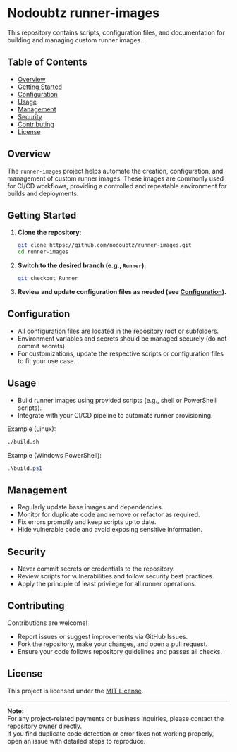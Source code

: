 #  Nodoubtz runner-images

This repository contains scripts, configuration files, and documentation for building and managing custom runner images.

## Table of Contents

- [Overview](#overview)
- [Getting Started](#getting-started)
- [Configuration](#configuration)
- [Usage](#usage)
- [Management](#management)
- [Security](#security)
- [Contributing](#contributing)
- [License](#license)

## Overview

The `runner-images` project helps automate the creation, configuration, and management of custom runner images. These images are commonly used for CI/CD workflows, providing a controlled and repeatable environment for builds and deployments.

## Getting Started

1. **Clone the repository:**
   ```bash
   git clone https://github.com/nodoubtz/runner-images.git
   cd runner-images
   ```

2. **Switch to the desired branch (e.g., `Runner`):**
   ```bash
   git checkout Runner
   ```

3. **Review and update configuration files as needed (see [Configuration](#configuration)).**

## Configuration

- All configuration files are located in the repository root or subfolders.
- Environment variables and secrets should be managed securely (do not commit secrets).
- For customizations, update the respective scripts or configuration files to fit your use case.

## Usage

- Build runner images using provided scripts (e.g., shell or PowerShell scripts).
- Integrate with your CI/CD pipeline to automate runner provisioning.

Example (Linux):
```bash
./build.sh
```

Example (Windows PowerShell):
```powershell
.\build.ps1
```

## Management

- Regularly update base images and dependencies.
- Monitor for duplicate code and remove or refactor as required.
- Fix errors promptly and keep scripts up to date.
- Hide vulnerable code and avoid exposing sensitive information.

## Security

- Never commit secrets or credentials to the repository.
- Review scripts for vulnerabilities and follow security best practices.
- Apply the principle of least privilege for all runner operations.

## Contributing

Contributions are welcome!
- Report issues or suggest improvements via GitHub Issues.
- Fork the repository, make your changes, and open a pull request.
- Ensure your code follows repository guidelines and passes all checks.

## License

This project is licensed under the [MIT License](LICENSE).

---

**Note:**  
For any project-related payments or business inquiries, please contact the repository owner directly.  
If you find duplicate code detection or error fixes not working properly, open an issue with detailed steps to reproduce.
